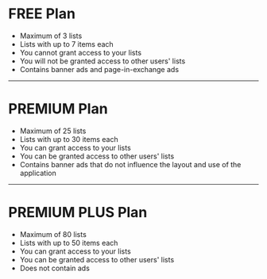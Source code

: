 # FREE Plan

* Maximum of 3 lists
* Lists with up to 7 items each
* You cannot grant access to your lists
* You will not be granted access to other users' lists
* Contains banner ads and page-in-exchange ads

---

# PREMIUM Plan

* Maximum of 25 lists
* Lists with up to 30 items each
* You can grant access to your lists
* You can be granted access to other users' lists
* Contains banner ads that do not influence the layout and use of the application

---

# PREMIUM PLUS Plan

* Maximum of 80 lists
* Lists with up to 50 items each
* You can grant access to your lists
* You can be granted access to other users' lists
* Does not contain ads
